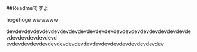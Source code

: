 ##Readmeですよ

hogehoge
wwwwww


devdevdevdevdevdevdevdevdevdevdevdevdevdevdevdevdevdevdevdevdevdevdevdevdevdevd
evdevdevdevdevdevdevdevdevdevdevdevdevdevdevdevdevdev